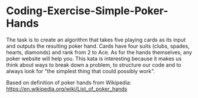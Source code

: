 # Coding-Exercise-Simple-Poker-Hands
The task is to create an algorithm that takes five playing cards as its input and outputs the resulting poker hand. Cards have four suits (clubs, spades, hearts, diamonds) and rank from 2 to Ace. As for the hands themselves, any poker website will help you. This kata is interesting because it makes us think about ways to break down a problem, to structure our code and to always look for "the simplest thing that could possibly work".

Based on definition of poker hands from Wikipedia:
https://en.wikipedia.org/wiki/List_of_poker_hands